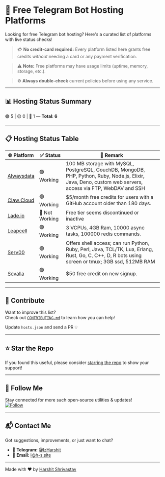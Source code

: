 # 🚀 Free Telegram Bot Hosting Platforms

Looking for free Telegram bot hosting? Here's a curated list of platforms with live status checks!

> 💳 **No credit-card required:** Every platform listed here grants free credits *without* needing a card or any payment verification. 


> ⚠️ **Note:** Free platforms may have usage limits (uptime, memory, storage, etc.).  


> ⚙️ **Always double-check** current policies before using any service.

---

## 📊 Hosting Status Summary

🟢 5 | 🟡 0 | 🔴 1 — **Total: 6**

---

## 📋 Hosting Status Table

| 🌐 Platform | ✅ Status | 💬 Remark |
|------------|-----------|-----------|
| [Alwaysdata](https://www.alwaysdata.com/) | 🟢 Working | 100 MB storage with MySQL, PostgreSQL, CouchDB, MongoDB, PHP, Python, Ruby, Node.js, Elixir, Java, Deno, custom web servers, access via FTP, WebDAV and SSH |
| [Claw.Cloud](https://ap-southeast-1.run.claw.cloud/signin) | 🟢 Working | $5/month free credits for users with a GitHub account older than 180 days. |
| [Lade.io](https://lade.io) | 🔴 Not Working | Free tier seems discontinued or inactive |
| [Leapcell](https://leapcell.io) | 🟢 Working | 3 VCPUs, 4GB Ram, 10000 async tasks, 100000 redis commands. |
| [Serv00](https://serv00.com) | 🟢 Working | Offers shell access; can run Python, Ruby, Perl, Java, TCL/TK, Lua, Erlang, Rust, Go, C, C++, D, R bots using screen or tmux; 3GB ssd, 512MB RAM |
| [Sevalla](https://sevalla.com) | 🟢 Working | $50 free credit on new signup. |


---

## 🤝 Contribute

Want to improve this list?  
Check out [`CONTRIBUTING.md`](CONTRIBUTING.md) to learn how you can help!

Update `hosts.json` and send a PR 💡

---

## ⭐ Star the Repo

If you found this useful, please consider [starring the repo](https://github.com/Harshit-shrivastav/telegram-bot-hosts) to show your support!

---

## 🔗 Follow Me

Stay connected for more such open-source utilities & updates!  
[![Follow](https://img.shields.io/github/followers/Harshit-shrivastav?style=social)](https://github.com/Harshit-shrivastav)

---

## 📬 Contact Me

Got suggestions, improvements, or just want to chat?

- 💬 **Telegram:** [@IzHarshit](https://telegram.me/izharshit)  
- 📧 **Email:** i@h-s.site

---

Made with ❤️ by [Harshit Shrivastav](https://github.com/Harshit-shrivastav)
